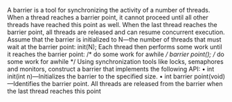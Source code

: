 A barrier is a tool for synchronizing the activity of a number of threads. When a thread reaches a barrier point,
it cannot proceed until all other threads have reached this point as well. When the last thread reaches the barrier
point, all threads are released and can resume concurrent execution.
Assume that the barrier is initialized to N—the number of threads that must wait at the barrier point:
init(N);
Each thread then performs some work until it reaches the barrier
point: /* do some work for awhile */
barrier point();
/* do some work for awhile */
Using synchronization tools like locks, semaphores and monitors, construct a barrier that implements the following
API:
• int init(int n)—Initializes the barrier to the specified size.
• int barrier point(void)—Identifies the barrier point. All
threads are released from the barrier when the last thread
reaches this point
